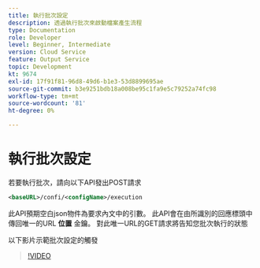 ```yaml
---
title: 執行批次設定
description: 透過執行批次來啟動檔案產生流程
type: Documentation
role: Developer
level: Beginner, Intermediate
version: Cloud Service
feature: Output Service
topic: Development
kt: 9674
exl-id: 17f91f81-96d8-49d6-b1e3-53d8899695ae
source-git-commit: b3e9251bdb18a008be95c1fa9e5c79252a74fc98
workflow-type: tm+mt
source-wordcount: '81'
ht-degree: 0%

---
```


# 執行批次設定

若要執行批次，請向以下API發出POST請求

```xml
<baseURL>/confi/<configName>/execution
```

此API預期空白json物件為要求內文中的引數。
此API會在由所識別的回應標頭中傳回唯一的URL **位置** 金鑰。
對此唯一URL的GET請求將告知您批次執行的狀態

以下影片示範批次設定的觸發

>[!VIDEO](https://video.tv.adobe.com/v/340242?quality=12&learn=on)
